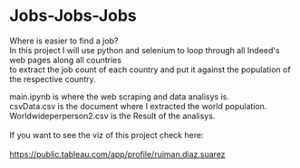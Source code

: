 # Jobs-Jobs-Jobs
Where is easier to find a job?
<br>
In this project I will use python and selenium to loop through all Indeed's web pages along all countries<br>
to extract the job count of each country and put it against the population of the respective country.<br>

main.ipynb is where the web scraping and data analisys is.<br>
csvData.csv is the document where I extracted the world population.<br>
Worldwideperperson2.csv is the Result of the analisys.
<br>
<br>
If you want to see the viz of this project check here:
<br>
<br>
https://public.tableau.com/app/profile/ruiman.diaz.suarez
